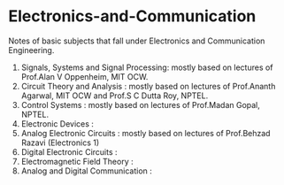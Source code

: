 # Electronics-and-Communication
Notes of basic subjects that fall under Electronics and Communication Engineering. 

1. Signals, Systems and Signal Processing: mostly based on lectures of Prof.Alan V Oppenheim, MIT OCW.
2. Circuit Theory and Analysis : mostly based on lectures of Prof.Ananth Agarwal, MIT OCW and Prof.S C Dutta Roy, NPTEL.
3. Control Systems : mostly based on lectures of Prof.Madan Gopal, NPTEL.
6. Electronic Devices :
5. Analog Electronic Circuits : mostly based on lectures of Prof.Behzad Razavi (Electronics 1)
6. Digital Electronic Circuits :
7. Electromagnetic Field Theory :
8. Analog and Digital Communication :

